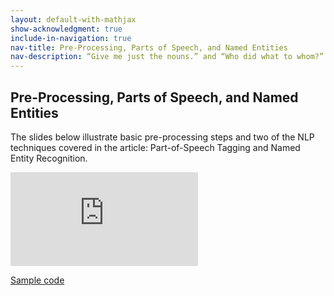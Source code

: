 ```yaml
---
layout: default-with-mathjax
show-acknowledgment: true
include-in-navigation: true
nav-title: Pre-Processing, Parts of Speech, and Named Entities
nav-description: “Give me just the nouns.” and “Who did what to whom?”
---
```


## Pre-Processing, Parts of Speech, and Named Entities

The slides below illustrate basic pre-processing steps and two of the NLP techniques covered in the article: Part-of-Speech Tagging and Named Entity Recognition.

<div class="slideshow-container">
  <div class="iframe-wrapper">
    <iframe src="https://docs.google.com/presentation/d/e/2PACX-1vTjDAVGAUeda0E8uDDQyCLQ-AapFz2dKcmlYjPIi2RNlbhunWOKiUb0D8ZjoAahnLn2-4r0z_5EtFgP/embed?start=false&loop=false&delayms=10000" frameborder="0" allowfullscreen="true" mozallowfullscreen="true" webkitallowfullscreen="true"></iframe>
  </div>
</div>

[Sample code](https://github.com/datakind/NLP_Social_Sector/blob/master/notebooks/nlp_demo.ipynb)
